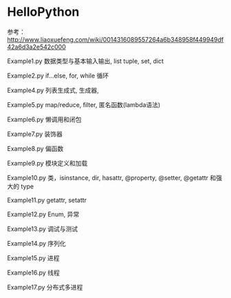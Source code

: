 # HelloPython
参考：http://www.liaoxuefeng.com/wiki/0014316089557264a6b348958f449949df42a6d3a2e542c000

Example1.py
    数据类型与基本输入输出, list tuple, set, dict

Example2.py
    if...else, for, while 循环

Example4.py
    列表生成式, 生成器,

Example5.py
    map/reduce, filter, 匿名函数(lambda语法)

Example6.py
    懒调用和闭包

Example7.py
    装饰器

Example8.py
    偏函数
    
Example9.py
    模块定义和加载

Example10.py
    类，isinstance, dir, hasattr, @property, @setter, @getattr 和强大的 type

Example11.py
    getattr, setattr
    
Example12.py
    Enum, 异常
    
Example13.py
    调试与测试

Example14.py
    序列化

Example15.py
    进程

Example16.py
    线程
    
Example17.py
    分布式多进程